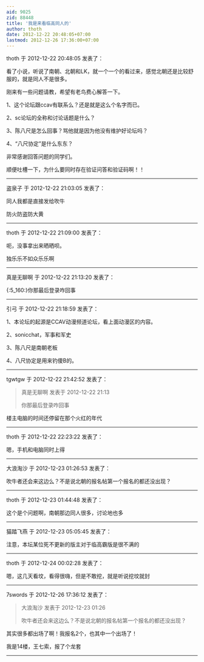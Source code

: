 ```yaml
---
aid: 9025
zid: 88448
title: '我是来看临高同人的'
author: thoth
date: 2012-12-22 20:48:05+07:00
lastmod: 2012-12-26 17:36:00+07:00
---
```


thoth 于 2012-12-22 20:48:05 发表了：

看了小说，听说了南朝、北朝和LK，就一个一个的看过来，感觉北朝还是比较舒服的，就是同人不是很多。

刚来有一些问题请教，希望有老鸟费心解答一下。

1、这个论坛跟ccav有联系么？还是就是这么个名字而已。

2、sc论坛的全称和讨论话题是什么？

3、陈八尺是怎么回事？骂他就是因为他没有维护好论坛吗？

4、“八尺协定”是什么东东？

非常感谢回答问题的同学们。

顺便吐槽一下，为什么要同时存在验证问答和验证码啊！！

---------

盗泉子 于 2012-12-22 21:03:05 发表了：

同人我都是直接发给吹牛

防火防盗防大黄

---------

thoth 于 2012-12-22 21:09:00 发表了：

呃，没事拿出来晒晒呗。

独乐乐不如众乐乐啊

---------

真是无聊啊 于 2012-12-22 21:13:20 发表了：

{:5\_160:}你那最后登录咋回事

---------

引弓 于 2012-12-22 21:18:59 发表了：

1、本论坛的起源是CCAV动漫频道论坛，看上面动漫区的内容。

2、sonicchat，军事和军史

3、陈八尺是南朝老板

4、八尺协定是用来钓傻B的。

---------

tgwtgw 于 2012-12-22 21:42:52 发表了：

> 真是无聊啊 发表于 2012-12-22 21:13
> 
> 你那最后登录咋回事



楼主电脑的时间还停留在那个火红的年代

---------

thoth 于 2012-12-22 22:23:22 发表了：

嗯，手机和电脑同时上得

---------

大浪淘沙 于 2012-12-23 01:26:53 发表了：

吹牛者还会来这边么？不是说北朝的报名帖第一个报名的都还没出现？

---------

thoth 于 2012-12-23 01:44:48 发表了：

这个是个问题啊，南朝那边同人很多，讨论地也多

---------

猫踏飞燕 于 2012-12-23 05:05:45 发表了：

注意，本坛某位死不更新的版主对于临高霸版是很不满的

---------

thoth 于 2012-12-24 00:02:28 发表了：

嗯，这几天看坟，看得很嗨，但是不敢挖，就是听说挖坟就封

---------

7swords 于 2012-12-26 17:36:12 发表了：

> 大浪淘沙 发表于 2012-12-23 01:26
> 
> 吹牛者还会来这边么？不是说北朝的报名帖第一个报名的都还没出现？



其实很多都出场了啊！我报名2个，也其中一个出场了！

我是14楼，王七索，报了个龙套

---------

